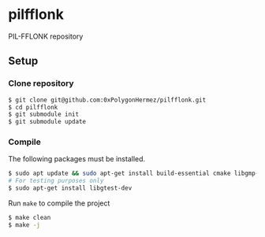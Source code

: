 # pilfflonk
 PIL-FFLONK repository

## Setup

### Clone repository
```sh
$ git clone git@github.com:0xPolygonHermez/pilfflonk.git
$ cd pilfflonk
$ git submodule init
$ git submodule update
```

### Compile
The following packages must be installed.
```sh
$ sudo apt update && sudo apt-get install build-essential cmake libgmp-dev libomp-dev libsodium-dev nlohmann-json3-dev nasm
# For testing purposes only
$ sudo apt-get install libgtest-dev
```

Run `make` to compile the project
```sh
$ make clean
$ make -j
```